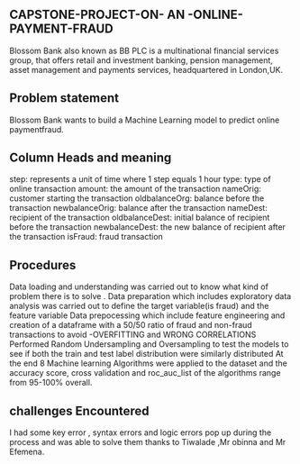## CAPSTONE-PROJECT-ON- AN -ONLINE-PAYMENT-FRAUD
Blossom Bank also known as BB PLC is a multinational financial services group, that offers retail and investment banking, pension management, asset management and payments services, headquartered in London,UK.
## Problem statement
Blossom Bank wants to build a Machine Learning model to predict online paymentfraud.
## Column Heads and meaning 
step: represents a unit of time where 1 step equals 1 hour
type: type of online transaction
amount: the amount of the transaction
nameOrig: customer starting the transaction
oldbalanceOrg: balance before the transaction
newbalanceOrig: balance after the transaction
nameDest: recipient of the transaction
oldbalanceDest: initial balance of recipient before the transaction
newbalanceDest: the new balance of recipient after the transaction
isFraud: fraud transaction
## Procedures 
Data loading and understanding was carried out to know what kind of problem there is to solve .
Data preparation which includes exploratory data analysis was carried out to define the  target variable(is fraud) and the feature variable 
Data prepocessing which include feature engineering  and creation of a dataframe  with a 50/50 ratio of fraud and non-fraud transactions to avoid -OVERFITTING and WRONG CORRELATIONS
Performed Random Undersampling and Oversampling to test the models to see if both the train and test label distribution were similarly distributed
At the end 8 Machine learning  Algorithms were applied to the dataset and the accuracy score, cross validation and roc_auc_list of the algorithms range from 95-100% overall.
## challenges Encountered 
I had some key error , syntax errors and logic errors pop up during the process and was able to solve them thanks to Tiwalade ,Mr obinna and Mr Efemena.
